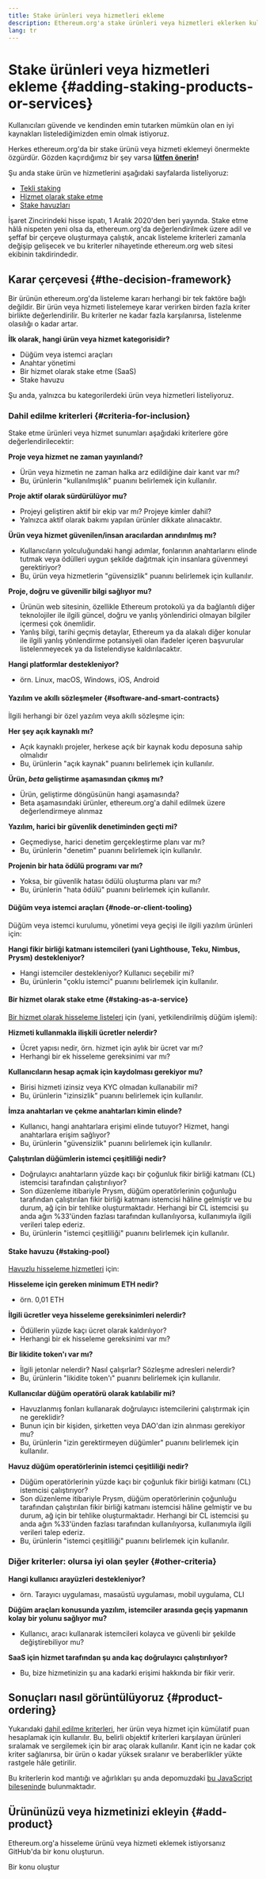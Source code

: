 ```yaml
---
title: Stake ürünleri veya hizmetleri ekleme
description: Ethereum.org'a stake ürünleri veya hizmetleri eklerken kullandığımız politika
lang: tr
---
```


# Stake ürünleri veya hizmetleri ekleme \{#adding-staking-products-or-services}

Kullanıcıları güvende ve kendinden emin tutarken mümkün olan en iyi kaynakları listelediğimizden emin olmak istiyoruz.

Herkes ethereum.org'da bir stake ürünü veya hizmeti eklemeyi önermekte özgürdür. Gözden kaçırdığımız bir şey varsa **[lütfen önerin](https://github.com/ethereum/ethereum-org-website/issues/new?assignees=&labels=feature+%3Asparkles%3A%2Ccontent+%3Afountain_pen%3A&template=suggest_staking_product.yaml)!**

Şu anda stake ürün ve hizmetlerini aşağıdaki sayfalarda listeliyoruz:

- [Tekli staking](/staking/solo/)
- [Hizmet olarak stake etme](/staking/saas/)
- [Stake havuzları](/staking/pools/)

İşaret Zincirindeki hisse ispatı, 1 Aralık 2020'den beri yayında. Stake etme hâlâ nispeten yeni olsa da, ethereum.org'da değerlendirilmek üzere adil ve şeffaf bir çerçeve oluşturmaya çalıştık, ancak listeleme kriterleri zamanla değişip gelişecek ve bu kriterler nihayetinde ethereum.org web sitesi ekibinin takdirindedir.

## Karar çerçevesi \{#the-decision-framework}

Bir ürünün ethereum.org'da listeleme kararı herhangi bir tek faktöre bağlı değildir. Bir ürün veya hizmeti listelemeye karar verirken birden fazla kriter birlikte değerlendirilir. Bu kriterler ne kadar fazla karşılanırsa, listelenme olasılığı o kadar artar.

**İlk olarak, hangi ürün veya hizmet kategorisidir?**

- Düğüm veya istemci araçları
- Anahtar yönetimi
- Bir hizmet olarak stake etme (SaaS)
- Stake havuzu

Şu anda, yalnızca bu kategorilerdeki ürün veya hizmetleri listeliyoruz.

### Dahil edilme kriterleri \{#criteria-for-inclusion}

Stake etme ürünleri veya hizmet sunumları aşağıdaki kriterlere göre değerlendirilecektir:

**Proje veya hizmet ne zaman yayınlandı?**

- Ürün veya hizmetin ne zaman halka arz edildiğine dair kanıt var mı?
- Bu, ürünlerin "kullanılmışlık" puanını belirlemek için kullanılır.

**Proje aktif olarak sürdürülüyor mu?**

- Projeyi geliştiren aktif bir ekip var mı? Projeye kimler dahil?
- Yalnızca aktif olarak bakımı yapılan ürünler dikkate alınacaktır.

**Ürün veya hizmet güvenilen/insan aracılardan arındırılmış mı?**

- Kullanıcıların yolculuğundaki hangi adımlar, fonlarının anahtarlarını elinde tutmak veya ödülleri uygun şekilde dağıtmak için insanlara güvenmeyi gerektiriyor?
- Bu, ürün veya hizmetlerin "güvensizlik" puanını belirlemek için kullanılır.

**Proje, doğru ve güvenilir bilgi sağlıyor mu?**

- Ürünün web sitesinin, özellikle Ethereum protokolü ya da bağlantılı diğer teknolojiler ile ilgili güncel, doğru ve yanlış yönlendirici olmayan bilgiler içermesi çok önemlidir.
- Yanlış bilgi, tarihi geçmiş detaylar, Ethereum ya da alakalı diğer konular ile ilgili yanlış yönlendirme potansiyeli olan ifadeler içeren başvurular listelenmeyecek ya da listelendiyse kaldırılacaktır.

**Hangi platformlar destekleniyor?**

- örn. Linux, macOS, Windows, iOS, Android

#### Yazılım ve akıllı sözleşmeler \{#software-and-smart-contracts}

İlgili herhangi bir özel yazılım veya akıllı sözleşme için:

**Her şey açık kaynaklı mı?**

- Açık kaynaklı projeler, herkese açık bir kaynak kodu deposuna sahip olmalıdır
- Bu, ürünlerin "açık kaynak" puanını belirlemek için kullanılır.

**Ürün, _beta_ geliştirme aşamasından çıkmış mı?**

- Ürün, geliştirme döngüsünün hangi aşamasında?
- Beta aşamasındaki ürünler, ethereum.org'a dahil edilmek üzere değerlendirmeye alınmaz

**Yazılım, harici bir güvenlik denetiminden geçti mi?**

- Geçmediyse, harici denetim gerçekleştirme planı var mı?
- Bu, ürünlerin "denetim" puanını belirlemek için kullanılır.

**Projenin bir hata ödülü programı var mı?**

- Yoksa, bir güvenlik hatası ödülü oluşturma planı var mı?
- Bu, ürünlerin "hata ödülü" puanını belirlemek için kullanılır.

#### Düğüm veya istemci araçları \{#node-or-client-tooling}

Düğüm veya istemci kurulumu, yönetimi veya geçişi ile ilgili yazılım ürünleri için:

**Hangi fikir birliği katmanı istemcileri (yani Lighthouse, Teku, Nimbus, Prysm) destekleniyor?**

- Hangi istemciler destekleniyor? Kullanıcı seçebilir mi?
- Bu, ürünlerin "çoklu istemci" puanını belirlemek için kullanılır.

#### Bir hizmet olarak stake etme \{#staking-as-a-service}

[Bir hizmet olarak hisseleme listeleri](/staking/saas/) için (yani, yetkilendirilmiş düğüm işlemi):

**Hizmeti kullanmakla ilişkili ücretler nelerdir?**

- Ücret yapısı nedir, örn. hizmet için aylık bir ücret var mı?
- Herhangi bir ek hisseleme gereksinimi var mı?

**Kullanıcıların hesap açmak için kaydolması gerekiyor mu?**

- Birisi hizmeti izinsiz veya KYC olmadan kullanabilir mi?
- Bu, ürünlerin "izinsizlik" puanını belirlemek için kullanılır.

**İmza anahtarları ve çekme anahtarları kimin elinde?**

- Kullanıcı, hangi anahtarlara erişimi elinde tutuyor? Hizmet, hangi anahtarlara erişim sağlıyor?
- Bu, ürünlerin "güvensizlik" puanını belirlemek için kullanılır.

**Çalıştırılan düğümlerin istemci çeşitliliği nedir?**

- Doğrulayıcı anahtarların yüzde kaçı bir çoğunluk fikir birliği katmanı (CL) istemcisi tarafından çalıştırılıyor?
- Son düzenleme itibariyle Prysm, düğüm operatörlerinin çoğunluğu tarafından çalıştırılan fikir birliği katmanı istemcisi hâline gelmiştir ve bu durum, ağ için bir tehlike oluşturmaktadır. Herhangi bir CL istemcisi şu anda ağın %33'ünden fazlası tarafından kullanılıyorsa, kullanımıyla ilgili verileri talep ederiz.
- Bu, ürünlerin "istemci çeşitliliği" puanını belirlemek için kullanılır.

#### Stake havuzu \{#staking-pool}

[Havuzlu hisseleme hizmetleri](/staking/pools/) için:

**Hisseleme için gereken minimum ETH nedir?**

- örn. 0,01 ETH

**İlgili ücretler veya hisseleme gereksinimleri nelerdir?**

- Ödüllerin yüzde kaçı ücret olarak kaldırılıyor?
- Herhangi bir ek hisseleme gereksinimi var mı?

**Bir likidite token'ı var mı?**

- İlgili jetonlar nelerdir? Nasıl çalışırlar? Sözleşme adresleri nelerdir?
- Bu, ürünlerin "likidite token'ı" puanını belirlemek için kullanılır.

**Kullanıcılar düğüm operatörü olarak katılabilir mi?**

- Havuzlanmış fonları kullanarak doğrulayıcı istemcilerini çalıştırmak için ne gereklidir?
- Bunun için bir kişiden, şirketten veya DAO'dan izin alınması gerekiyor mu?
- Bu, ürünlerin "izin gerektirmeyen düğümler" puanını belirlemek için kullanılır.

**Havuz düğüm operatörlerinin istemci çeşitliliği nedir?**

- Düğüm operatörlerinin yüzde kaçı bir çoğunluk fikir birliği katmanı (CL) istemcisi çalıştırıyor?
- Son düzenleme itibariyle Prysm, düğüm operatörlerinin çoğunluğu tarafından çalıştırılan fikir birliği katmanı istemcisi hâline gelmiştir ve bu durum, ağ için bir tehlike oluşturmaktadır. Herhangi bir CL istemcisi şu anda ağın %33'ünden fazlası tarafından kullanılıyorsa, kullanımıyla ilgili verileri talep ederiz.
- Bu, ürünlerin "istemci çeşitliliği" puanını belirlemek için kullanılır.

### Diğer kriterler: olursa iyi olan şeyler \{#other-criteria}

**Hangi kullanıcı arayüzleri destekleniyor?**

- örn. Tarayıcı uygulaması, masaüstü uygulaması, mobil uygulama, CLI

**Düğüm araçları konusunda yazılım, istemciler arasında geçiş yapmanın kolay bir yolunu sağlıyor mu?**

- Kullanıcı, aracı kullanarak istemcileri kolayca ve güvenli bir şekilde değiştirebiliyor mu?

**SaaS için hizmet tarafından şu anda kaç doğrulayıcı çalıştırılıyor?**

- Bu, bize hizmetinizin şu ana kadarki erişimi hakkında bir fikir verir.

## Sonuçları nasıl görüntülüyoruz \{#product-ordering}

Yukarıdaki [dahil edilme kriterleri](#criteria-for-inclusion), her ürün veya hizmet için kümülatif puan hesaplamak için kullanılır. Bu, belirli objektif kriterleri karşılayan ürünleri sıralamak ve sergilemek için bir araç olarak kullanılır. Kanıt için ne kadar çok kriter sağlanırsa, bir ürün o kadar yüksek sıralanır ve beraberlikler yükte rastgele hâle getirilir.

Bu kriterlerin kod mantığı ve ağırlıkları şu anda depomuzdaki [bu JavaScript bileşeninde](https://github.com/ethereum/ethereum-org-website/blob/dev/src/components/Staking/StakingProductsCardGrid.js#L350) bulunmaktadır.

## Ürününüzü veya hizmetinizi ekleyin \{#add-product}

Ethereum.org'a hisseleme ürünü veya hizmeti eklemek istiyorsanız GitHub'da bir konu oluşturun.

<ButtonLink to="https://github.com/ethereum/ethereum-org-website/issues/new?assignees=&labels=feature+%3Asparkles%3A%2Ccontent+%3Afountain_pen%3A&template=suggest_staking_product.yaml">
  Bir konu oluştur
</ButtonLink>
